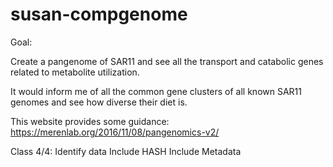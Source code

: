 # susan-compgenome
Goal:

Create a pangenome of SAR11 and see all the transport and catabolic genes related to metabolite utilization.

It would inform me of all the common gene clusters of all known SAR11 genomes and see how diverse their diet is.

This website provides some guidance: https://merenlab.org/2016/11/08/pangenomics-v2/

Class 4/4:
Identify data
Include HASH
Include Metadata
